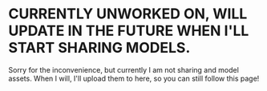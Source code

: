 # CURRENTLY UNWORKED ON, WILL UPDATE IN THE FUTURE WHEN I'LL START SHARING MODELS.
Sorry for the inconvenience, but currently I am not sharing and model assets. 
When I will, I'll upload them to here, so you can still follow this page!
